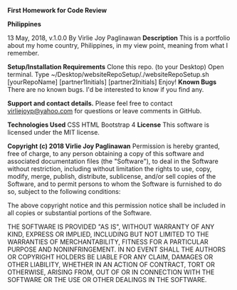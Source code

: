 **First Homework for Code Review**


**Philippines**

13 May, 2018, v.1.0.0
By Virlie Joy Paglinawan
**Description**
This is a portfolio about my home country, Philippines, in my view point, meaning from what I remember.

**Setup/Installation Requirements**
Clone this repo. (to your Desktop)
Open terminal.
Type ~/Desktop/websiteRepoSetup/./websiteRepoSetup.sh [yourRepoName] [partner1Initials] [partner2Initials]
Enjoy!
**Known Bugs**
There are no known bugs. I'd be interested to know if you find any.

**Support and contact details.**
Please feel free to contact virliejoyp@yahoo.com for questions or leave comments in GitHub.

**Technologies Used**
CSS
HTML
Bootstrap 4
**License**
This software is licensed under the MIT license.

**Copyright (c) 2018 Virlie Joy Paglinawan**
Permission is hereby granted, free of charge, to any person obtaining a copy of this software and associated documentation files (the "Software"), to deal in the Software without restriction, including without limitation the rights to use, copy, modify, merge, publish, distribute, sublicense, and/or sell copies of the Software, and to permit persons to whom the Software is furnished to do so, subject to the following conditions:

The above copyright notice and this permission notice shall be included in all copies or substantial portions of the Software.

THE SOFTWARE IS PROVIDED "AS IS", WITHOUT WARRANTY OF ANY KIND, EXPRESS OR IMPLIED, INCLUDING BUT NOT LIMITED TO THE WARRANTIES OF MERCHANTABILITY, FITNESS FOR A PARTICULAR PURPOSE AND NONINFRINGEMENT. IN NO EVENT SHALL THE AUTHORS OR COPYRIGHT HOLDERS BE LIABLE FOR ANY CLAIM, DAMAGES OR OTHER LIABILITY, WHETHER IN AN ACTION OF CONTRACT, TORT OR OTHERWISE, ARISING FROM, OUT OF OR IN CONNECTION WITH THE SOFTWARE OR THE USE OR OTHER DEALINGS IN THE SOFTWARE.
